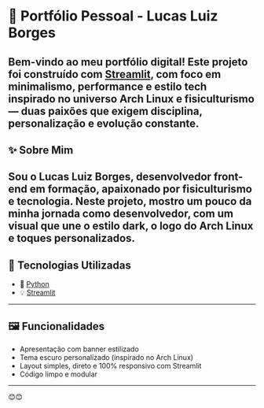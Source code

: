 # 🚀 Portfólio Pessoal - Lucas Luiz Borges

Bem-vindo ao meu portfólio digital! Este projeto foi construído com [Streamlit](https://streamlit.io/), com foco em minimalismo, performance e estilo tech inspirado no universo Arch Linux e fisiculturismo — duas paixões que exigem disciplina, personalização e evolução constante.
---
## ✨ Sobre Mim
Sou o Lucas Luiz Borges, desenvolvedor front-end em formação, apaixonado por fisiculturismo e tecnologia. Neste projeto, mostro um pouco da minha jornada como desenvolvedor, com um visual que une o estilo dark, o logo do Arch Linux e toques personalizados.
---
## 🔧 Tecnologias Utilizadas

- 🎯 [Python](https://www.python.org/)
- 💡 [Streamlit](https://streamlit.io/)
---
## 🖼 Funcionalidades

- Apresentação com banner estilizado
- Tema escuro personalizado (inspirado no Arch Linux)
- Layout simples, direto e 100% responsivo com Streamlit
- Código limpo e modular
---
😊😊
